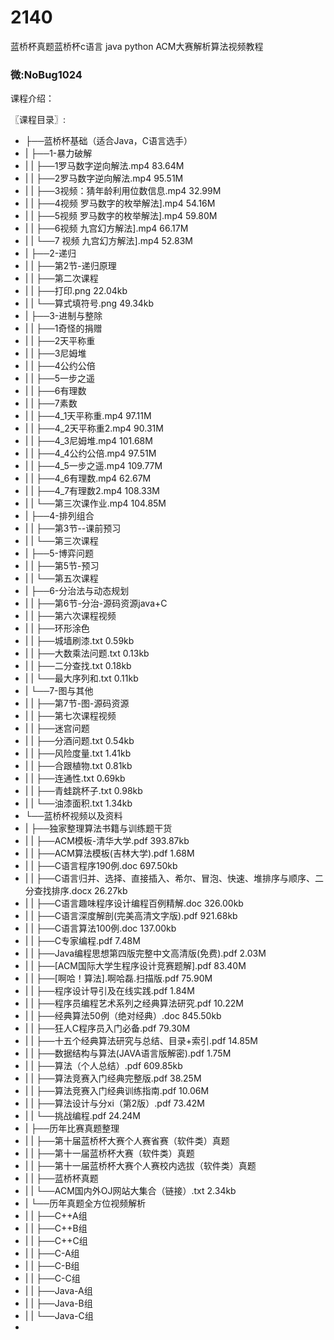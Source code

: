 # 2140
蓝桥杯真题蓝桥杯c语言 java python ACM大赛解析算法视频教程
### 微:NoBug1024 


课程介绍：

〖课程目录〗:

- ├──蓝桥杯基础（适合Java，C语言选手）  
- |   ├──1-暴力破解  
- |   |   ├──1罗马数字逆向解法.mp4  83.64M
- |   |   ├──2罗马数字逆向解法.mp4  95.51M
- |   |   ├──3视频：猜年龄利用位数信息.mp4  32.99M
- |   |   ├──4视频 罗马数字的枚举解法].mp4  54.16M
- |   |   ├──5视频 罗马数字的枚举解法].mp4  59.80M
- |   |   ├──6视频 九宫幻方解法].mp4  66.17M
- |   |   └──7 视频 九宫幻方解法].mp4  52.83M
- |   ├──2-递归  
- |   |   ├──第2节-递归原理  
- |   |   ├──第二次课程  
- |   |   ├──打印.png  22.04kb
- |   |   └──算式填符号.png  49.34kb
- |   ├──3-进制与整除  
- |   |   ├──1奇怪的捐赠  
- |   |   ├──2天平称重  
- |   |   ├──3尼姆堆  
- |   |   ├──4公约公倍  
- |   |   ├──5一步之遥  
- |   |   ├──6有理数  
- |   |   ├──7素数  
- |   |   ├──4_1天平称重.mp4  97.11M
- |   |   ├──4_2天平称重2.mp4  90.31M
- |   |   ├──4_3尼姆堆.mp4  101.68M
- |   |   ├──4_4公约公倍.mp4  97.51M
- |   |   ├──4_5一步之遥.mp4  109.77M
- |   |   ├──4_6有理数.mp4  62.67M
- |   |   ├──4_7有理数2.mp4  108.33M
- |   |   └──第三次课作业.mp4  104.85M
- |   ├──4-排列组合  
- |   |   ├──第3节--课前预习  
- |   |   └──第三次课程  
- |   ├──5-博弈问题  
- |   |   ├──第5节-预习  
- |   |   └──第五次课程  
- |   ├──6-分治法与动态规划  
- |   |   ├──第6节-分治-源码资源java+C  
- |   |   ├──第六次课程视频  
- |   |   ├──环形涂色  
- |   |   ├──城墙刷漆.txt  0.59kb
- |   |   ├──大数乘法问题.txt  0.13kb
- |   |   ├──二分查找.txt  0.18kb
- |   |   └──最大序列和.txt  0.11kb
- |   └──7-图与其他  
- |   |   ├──第7节-图-源码资源  
- |   |   ├──第七次课程视频  
- |   |   ├──迷宫问题  
- |   |   ├──分酒问题.txt  0.54kb
- |   |   ├──风险度量.txt  1.41kb
- |   |   ├──合跟植物.txt  0.81kb
- |   |   ├──连通性.txt  0.69kb
- |   |   ├──青蛙跳杯子.txt  0.98kb
- |   |   └──油漆面积.txt  1.34kb
- └──蓝桥杯视频以及资料  
- |   ├──独家整理算法书籍与训练题干货  
- |   |   ├──ACM模板-清华大学.pdf  393.87kb
- |   |   ├──ACM算法模板(吉林大学).pdf  1.68M
- |   |   ├──C语言程序190例.doc  697.50kb
- |   |   ├──C语言归并、选择、直接插入、希尔、冒泡、快速、堆排序与顺序、二分查找排序.docx  26.27kb
- |   |   ├──C语言趣味程序设计编程百例精解.doc  326.00kb
- |   |   ├──C语言深度解剖(完美高清文字版).pdf  921.68kb
- |   |   ├──C语言算法100例.doc  137.00kb
- |   |   ├──C专家编程.pdf  7.48M
- |   |   ├──Java编程思想第四版完整中文高清版(免费).pdf  2.03M
- |   |   ├──[ACM国际大学生程序设计竞赛题解].pdf  83.40M
- |   |   ├──[啊哈！算法].啊哈磊.扫描版.pdf  75.90M
- |   |   ├──程序设计导引及在线实践.pdf  1.84M
- |   |   ├──程序员编程艺术系列之经典算法研究.pdf  10.22M
- |   |   ├──经典算法50例（绝对经典）.doc  845.50kb
- |   |   ├──狂人C程序员入门必备.pdf  79.30M
- |   |   ├──十五个经典算法研究与总结、目录+索引.pdf  14.85M
- |   |   ├──数据结构与算法(JAVA语言版解密).pdf  1.75M
- |   |   ├──算法（个人总结）.pdf  609.85kb
- |   |   ├──算法竞赛入门经典完整版.pdf  38.25M
- |   |   ├──算法竞赛入门经典训练指南.pdf  10.06M
- |   |   ├──算法设计与分xi（第2版）.pdf  73.42M
- |   |   └──挑战编程.pdf  24.24M
- |   ├──历年比赛真题整理  
- |   |   ├──第十届蓝桥杯大赛个人赛省赛（软件类）真题  
- |   |   ├──第十一届蓝桥杯大赛（软件类）真题  
- |   |   ├──第十一届蓝桥杯大赛个人赛校内选拔（软件类）真题  
- |   |   ├──蓝桥杯真题  
- |   |   └──ACM国内外OJ网站大集合（链接）.txt  2.34kb
- |   └──历年真题全方位视频解析  
- |   |   ├──C++A组  
- |   |   ├──C++B组  
- |   |   ├──C++C组  
- |   |   ├──C-A组  
- |   |   ├──C-B组  
- |   |   ├──C-C组  
- |   |   ├──Java-A组  
- |   |   ├──Java-B组  
- |   |   └──Java-C组  
- 
